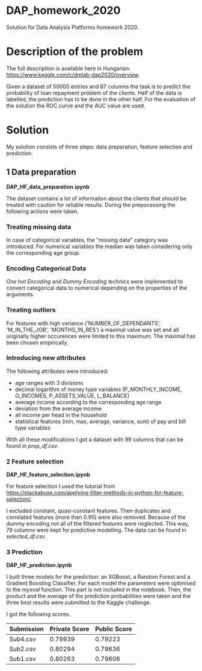 # DAP_homework_2020
Solution for Data Analysis Platforms homework 2020.


# Description of the problem 
The full description is available here in Hungarian: https://www.kaggle.com/c/dmlab-dap2020/overview. 

Given a dataset of 50000 entries and 67 columns the task is to predict the probability of loan repayment problem of the clients. Half of the data is labelled, the prediction has to be done in the other half. For the evaluation of the solution the ROC curve and the AUC value are used. 


# Solution
My solution consists of three steps: data preparation, feature selection and prediction. 

## 1 Data preparation
**DAP_HF_data_preparation.ipynb**

The dataset contains a lot of information about the clients that should be treated with caution for reliable results. During the prepocessing the following actions were taken.

### Treating missing data
In case of categorical variables, the "missing data" category was introduced. For numerical variables the median was taken considering only the corresponding age group. 

### Encoding Categorical Data 
*One hot Encoding* and *Dummy Encoding* technics were implemented to convert categorical data to numerical depending on the properties of the arguments. 

### Treating outliers
For features with high variance ('NUMBER_OF_DEPENDANTS', 'M_IN_THE_JOB', 'MONTHS_IN_RES') a maximal value was set and all originally higher occurences were limited to this maximum. The maximal has been chosen empirically. 

### Introducing new attributes
The following attributes were introduced:
* age ranges with 3 divisions
* decimal logarithm of money type variables (P_MONTHLY_INCOME, O_INCOMES, P_ASSETS_VALUE, L_BALANCE)
* average income according to the corresponding age range
* deviation from the average income
* all income per head in the household
* statistical features (min, max, average, variance, sum) of pay and bill type variables 

With all these modifications I got a dataset with 99 columns that can be found in *prep_df.csv*.

### 2 Feature selection
**DAP_HF_feature_selection.ipynb**

For feature selection I used the tutorial from https://stackabuse.com/applying-filter-methods-in-python-for-feature-selection/.

I excluded constant, quasi-constant features. Then duplicates and correlated features (more than 0.95) were also removed. Because of the dummy encoding not all of the filtered features were neglected. This way, 79 columns were kept for predictive modelling. The data can be found in *selected_df.csv*.  

### 3 Prediction
**DAP_HF_prediction.ipynb**

I built three models for the prediction: an XGBoost, a Random Forest and a Gradient Boosting Classifier. For each model the parameters were optimised to the *myxval* function. This part is not included in the notebook. Then, the product and the average of the prediction probabilities were taken and the three best results were submitted to the Kaggle challenge.  

I got the following scores. 

| Submission | Private Score | Public Score |
| --- | --- | --- |
| Sub4.csv | 0.79939 | 0.79223 |
| Sub2.csv | 0.80294 | 0.79636 |
| Sub1.csv | 0.80263 | 0.79606 |
